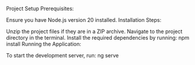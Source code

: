 Project Setup
Prerequisites:

Ensure you have Node.js version 20 installed.
Installation Steps:

Unzip the project files if they are in a ZIP archive.
Navigate to the project directory in the terminal.
Install the required dependencies by running:
npm install
Running the Application:

To start the development server, run:
ng serve

